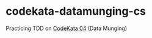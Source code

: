 # codekata-datamunging-cs

Practicing TDD on [CodeKata 04](http://codekata.com/kata/kata04-data-munging/) (Data Munging)
